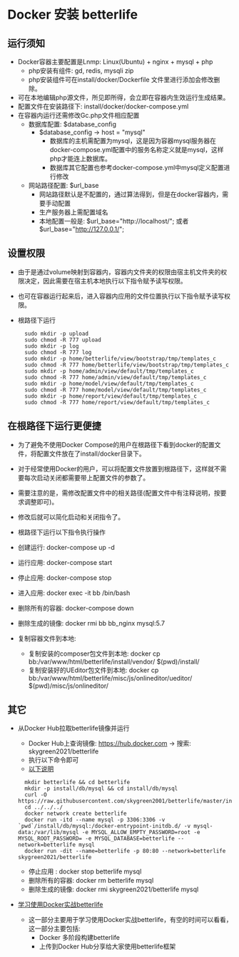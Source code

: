 # Docker 安装 betterlife

## 运行须知

  - Docker容器主要配置是Lnmp: Linux(Ubuntu) + nginx + mysql + php
    - php安装有组件: gd, redis,  mysqli zip
    - php安装组件可在install/docker/Dockerfile 文件里进行添加会修改删除。
  - 可在本地编辑php源文件，所见即所得，会立即在容器内生效运行生成结果。
  - 配置文件在安装路径下: install/docker/docker-compose.yml
  - 在容器内运行还需修改Gc.php文件相应配置
    - 数据库配置: $database_config
      - $database_config -> host = "mysql"
        - 数据库的主机需配置为mysql，这是因为容器mysql服务器在docker-compose.yml配置中的服务名称定义就是mysql，这样php才能连上数据库。
        - 数据库其它配置也参考docker-compose.yml中mysql定义配置进行修改
    - 网站路径配置: $url_base
      - 网站路径默认是不配置的，通过算法得到，但是在docker容器内，需要手动配置
      - 生产服务器上需配置域名
      - 本地配置一般是: $url_base="http://localhost/"; 或者 $url_base="http://127.0.0.1/";

## 设置权限

  - 由于是通过volume映射到容器内，容器内文件夹的权限由宿主机文件夹的权限决定，因此需要在宿主机本地执行以下指令赋予读写权限。
  - 也可在容器运行起来后，进入容器内应用的文件位置执行以下指令赋予读写权限。
  - 根路径下运行

    ```
      sudo mkdir -p upload
      sudo chmod -R 777 upload
      sudo mkdir -p log
      sudo chmod -R 777 log
      sudo mkdir -p home/betterlife/view/bootstrap/tmp/templates_c
      sudo chmod -R 777 home/betterlife/view/bootstrap/tmp/templates_c
      sudo mkdir -p home/admin/view/default/tmp/templates_c
      sudo chmod -R 777 home/admin/view/default/tmp/templates_c
      sudo mkdir -p home/model/view/default/tmp/templates_c
      sudo chmod -R 777 home/model/view/default/tmp/templates_c
      sudo mkdir -p home/report/view/default/tmp/templates_c
      sudo chmod -R 777 home/report/view/default/tmp/templates_c
    ```

## 在根路径下运行更便捷

  - 为了避免不使用Docker Compose的用户在根路径下看到docker的配置文件，将配置文件放在了install/docker目录下。
  - 对于经常使用Docker的用户，可以将配置文件放置到根路径下，这样就不需要每次启动关闭都需要带上配置文件的参数了。
  - 需要注意的是，需修改配置文件中的相关路径(配置文件中有注释说明，按要求调整即可)。
  - 修改后就可以简化启动和关闭指令了。

  - 根路径下运行以下指令执行操作
  - 创建运行: docker-compose up -d
  - 运行应用: docker-compose start
  - 停止应用: docker-compose stop
  - 进入应用: docker exec -it bb /bin/bash

  - 删除所有的容器: docker-compose down
  - 删除生成的镜像: docker rmi bb bb_nginx mysql:5.7

  - 复制容器文件到本地: 
    - 复制安装的composer包文件到本地: docker cp bb:/var/www/html/betterlife/install/vendor/ $(pwd)/install/
    - 复制安装好的UEditor包文件到本地: docker cp bb:/var/www/html/betterlife/misc/js/onlineditor/ueditor/ $(pwd)/misc/js/onlineditor/

## 其它

- 从Docker Hub拉取betterlife镜像并运行
  - Docker Hub上查询镜像: https://hub.docker.com  -> 搜索:  skygreen2021/betterlife
  - 执行以下命令即可
  - [以下说明](LEARN.md#Apache)
  
  ```
    mkdir betterlife && cd betterlife
    mkdir -p install/db/mysql && cd install/db/mysql
    curl -O https://raw.githubusercontent.com/skygreen2001/betterlife/master/install/db/mysql/db_betterlife.sql
    cd ../../../
    docker network create betterlife
    docker run -itd --name mysql -p 3306:3306 -v `pwd`/install/db/mysql:/docker-entrypoint-initdb.d/ -v mysql-data:/var/lib/mysql -e MYSQL_ALLOW_EMPTY_PASSWORD=root -e MYSQL_ROOT_PASSWORD= -e MYSQL_DATABASE=betterlife --network=betterlife mysql
    docker run -dit --name=betterlife -p 80:80 --network=betterlife skygreen2021/betterlife
  ```
  
  - 停止应用     : docker stop betterlife mysql
  - 删除所有的容器: docker rm betterlife mysql
  - 删除生成的镜像: docker rmi skygreen2021/betterlife mysql

- [学习使用Docker实战betterlife](LEARN.md)
  - 这一部分主要用于学习使用Docker实战betterlife，有空的时间可以看看，这一部分主要包括:
    - Docker 多阶段构建betterlife
    - 上传到Docker Hub分享给大家使用betterlife框架

